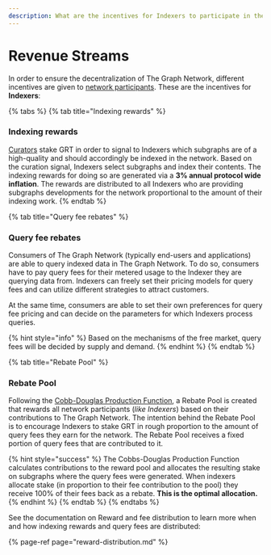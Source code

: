 ```yaml
---
description: What are the incentives for Indexers to participate in the network?
---
```


# Revenue Streams

In order to ensure the decentralization of The Graph Network, different incentives are given to [network participants](../../overview.md). These are the incentives for **Indexers**:

{% tabs %}
{% tab title="Indexing rewards" %}
### Indexing rewards

[Curators](../../curators.md) stake GRT in order to signal to Indexers which subgraphs are of a high-quality and should accordingly be indexed in the network. Based on the curation signal, Indexers select subgraphs and index their contents. The indexing rewards for doing so are generated via a **3% annual protocol wide inflation**. The rewards are distributed to all Indexers who are providing subgraphs developments for the network proportional to the amount of their indexing work.
{% endtab %}

{% tab title="Query fee rebates" %}
### Query fee rebates

Consumers of The Graph Network \(typically end-users and applications\) are able to query indexed data in The Graph Network. To do so, consumers have to pay query fees for their metered usage to the Indexer they are querying data from. Indexers can freely set their pricing models for query fees and can utilize different strategies to attract customers.

At the same time, consumers are able to set their own preferences for query fee pricing and can decide on the parameters for which Indexers process queries.

{% hint style="info" %}
Based on the mechanisms of the free market, query fees will be decided by supply and demand.
{% endhint %}
{% endtab %}

{% tab title="Rebate Pool" %}
### Rebate Pool

Following the [Cobb-Douglas Production Function](https://en.wikipedia.org/wiki/Cobb%E2%80%93Douglas_production_function), a Rebate Pool is created that rewards all network participants \(_like Indexers_\) based on their contributions to The Graph Network. The intention behind the Rebate Pool is to encourage Indexers to stake GRT in rough proportion to the amount of query fees they earn for the network. The Rebate Pool receives a fixed portion of query fees that are contributed to it.

{% hint style="success" %}
The Cobbs-Douglas Production Function calculates contributions to the reward pool and allocates the resulting stake on subgraphs where the query fees were generated. When indexers allocate stake \(in proportion to their fee contribution to the pool\) they receive 100% of their fees back as a rebate. **This is the optimal allocation.**
{% endhint %}
{% endtab %}
{% endtabs %}

See the documentation on Reward and fee distribution to learn more when and how indexing rewards and query fees are distributed:

{% page-ref page="reward-distribution.md" %}



